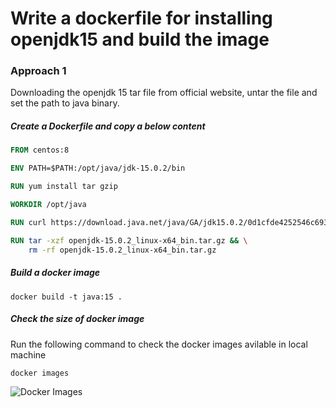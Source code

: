 # Write a dockerfile for installing openjdk15 and build the image

### Approach 1
Downloading the openjdk 15 tar file from official website, untar the file and set the path to java binary.

##### Create a Dockerfile and copy a  below content

```Dockerfile
FROM centos:8

ENV PATH=$PATH:/opt/java/jdk-15.0.2/bin

RUN yum install tar gzip

WORKDIR /opt/java

RUN curl https://download.java.net/java/GA/jdk15.0.2/0d1cfde4252546c6931946de8db48ee2/7/GPL/openjdk-15.0.2_linux-x64_bin.tar.gz -o openjdk-15.0.2_linux-x64_bin.tar.gz

RUN tar -xzf openjdk-15.0.2_linux-x64_bin.tar.gz && \
    rm -rf openjdk-15.0.2_linux-x64_bin.tar.gz
```
##### Build a docker image
```
docker build -t java:15 .
```
##### Check the size of docker image
Run the following command to check the docker images avilable in local machine
```
docker images
```
![Docker Images]()

